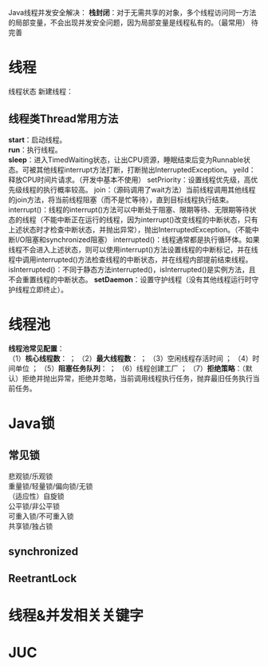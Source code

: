 Java线程并发安全解决：
**栈封闭**：对于无需共享的对象，多个线程访问同一方法的局部变量，不会出现并发安全问题，因为局部变量是线程私有的。（最常用）
待完善
# 线程
线程状态
新建线程：
## 线程类Thread常用方法
**start**：启动线程。  
**run**：执行线程。  
**sleep**：进入TimedWaiting状态，让出CPU资源，睡眠结束后变为Runnable状态。可被其他线程interrupt方法打断，打断抛出InterruptedException。
yeild：释放CPU时间片请求。（开发中基本不使用）
setPriority：设置线程优先级，高优先级线程的执行概率较高。
join：（源码调用了wait方法）当前线程调用其他线程的join方法，将当前线程阻塞（而不是忙等待），直到目标线程执行结束。
interrupt()：线程的interrupt()方法可以中断处于阻塞、限期等待、无限期等待状态的线程（不能中断正在运行的线程，因为interrupt()改变线程的中断状态，只有上述状态时才检查中断状态，并抛出异常），抛出InterruptedException。（不能中断I/O阻塞和synchronized阻塞）
interrupted()：线程通常都是执行循环体。如果线程不会进入上述状态，则可以使用interrupt()方法设置线程的中断标记，并在线程中调用interrupted()方法检查线程的中断状态，并在线程内部提前结束线程。
isInterrupted()：不同于静态方法interrupted()，isInterrupted()是实例方法，且不会重置线程的中断状态。
**setDaemon**：设置守护线程（没有其他线程运行时守护线程立即终止）。

# 线程池
**线程池常见配置**：  
（1）**核心线程数**：  ；
（2）**最大线程数**：  ；
（3）空闲线程存活时间  ；
（4）时间单位  ；
（5）**阻塞任务队列**：  ；
（6）线程创建工厂  ；
（7）**拒绝策略**：（默认）拒绝并抛出异常，拒绝并忽略，当前调用线程执行任务，抛弃最旧任务执行当前任务。  
# Java锁
## 常见锁
悲观锁/乐观锁  
重量锁/轻量锁/偏向锁/无锁  
（适应性）自旋锁  
公平锁/非公平锁  
可重入锁/不可重入锁  
共享锁/独占锁  
## synchronized
## ReetrantLock
# 线程&并发相关关键字
# JUC
